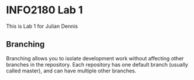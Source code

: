 # INFO2180 Lab 1

This is Lab 1 for Julian Dennis 

## Branching

Branching allows you to isolate development work without affecting other branches in the repository. Each repository has one default branch (usually called master), and can have multiple other branches.
